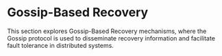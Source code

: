 # Gossip-Based Recovery

This section explores Gossip-Based Recovery mechanisms, where the Gossip protocol is used to disseminate recovery information and facilitate fault tolerance in distributed systems.